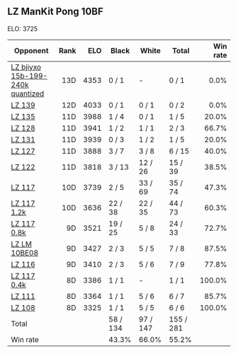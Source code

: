 ## LZ ManKit Pong 10BF ##

ELO: 3725

Opponent | Rank | ELO | Black | White | Total | Win rate
---------|-----:|----:|-------|-------|-------|-------:
[LZ bjiyxo 15b-199-240k quantized](LZ%20bjiyxo%2015b-199-240k%20quantized.md) | 13D | 4353 | 0 / 1 | - | 0 / 1 | 0.0%
[LZ 139](LZ%20139.md) | 12D | 4033 | 0 / 1 | 0 / 1 | 0 / 2 | 0.0%
[LZ 135](LZ%20135.md) | 11D | 3988 | 1 / 4 | 0 / 1 | 1 / 5 | 20.0%
[LZ 128](LZ%20128.md) | 11D | 3941 | 1 / 2 | 1 / 1 | 2 / 3 | 66.7%
[LZ 131](LZ%20131.md) | 11D | 3939 | 0 / 3 | 1 / 2 | 1 / 5 | 20.0%
[LZ 127](LZ%20127.md) | 11D | 3888 | 3 / 7 | 3 / 8 | 6 / 15 | 40.0%
[LZ 122](LZ%20122.md) | 11D | 3818 | 3 / 13 | 12 / 26 | 15 / 39 | 38.5%
[LZ 117](LZ%20117.md) | 10D | 3739 | 2 / 5 | 33 / 69 | 35 / 74 | 47.3%
[LZ 117 1.2k](LZ%20117%201.2k.md) | 10D | 3636 | 22 / 38 | 22 / 35 | 44 / 73 | 60.3%
[LZ 117 0.8k](LZ%20117%200.8k.md) | 9D | 3521 | 19 / 25 | 5 / 8 | 24 / 33 | 72.7%
[LZ LM 10BE08](LZ%20LM%2010BE08.md) | 9D | 3427 | 2 / 3 | 5 / 5 | 7 / 8 | 87.5%
[LZ 116](LZ%20116.md) | 9D | 3410 | 2 / 3 | 5 / 6 | 7 / 9 | 77.8%
[LZ 117 0.4k](LZ%20117%200.4k.md) | 8D | 3386 | 1 / 1 | - | 1 / 1 | 100.0%
[LZ 111](LZ%20111.md) | 8D | 3364 | 1 / 1 | 5 / 6 | 6 / 7 | 85.7%
[LZ 108](LZ%20108.md) | 8D | 3325 | 1 / 1 | 5 / 5 | 6 / 6 | 100.0%
Total | | | 58 / 134 | 97 / 147 | 155 / 281 | 
Win rate| | | 43.3% | 66.0% | 55.2% | 
